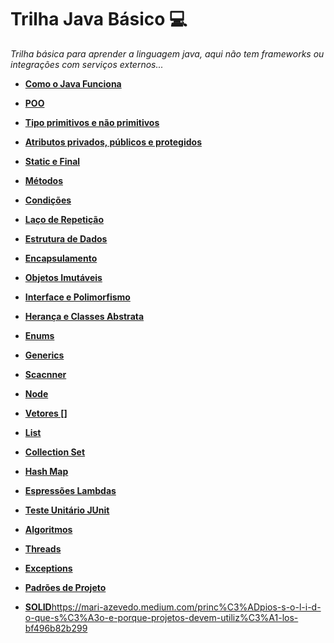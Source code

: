 # Trilha Java Básico 💻

_Trilha básica para aprender a linguagem java, aqui não tem frameworks ou integrações com serviços externos..._

 - [**Como o Java Funciona**](https://dev.to/antoniorws/agora-voce-vai-entender-como-o-java-funciona-23pj)

- [**POO**](https://dev.to/antoniorws/simples-poo-em-java-5366)

- [**Tipo primitivos e não primitivos**](https://dev.to/antoniorws/desvendando-o-misterio-dos-tipos-em-java-primitivos-vs-nao-primitivos-5f75)

- [**Atributos privados, públicos e protegidos**](https://dev.to/antoniorws/desvendando-os-segredos-dos-atributos-em-java-privados-publicos-e-protegidos-5d1p)

- [**Static e Final**](https://dev.to/antoniorws/os-superpoderes-de-static-e-a-inquebravel-fortaleza-final-4jci)

- [**Métodos**](https://dev.to/antoniorws/metodos-em-java-a-magia-por-tras-da-programacao-simplificada-292f)

- [**Condições**](https://www.devmedia.com.br/java-if-else-e-o-operador-ternario/38185)

- [**Laço de Repetição**](https://www.devmedia.com.br/forum/como-usar-o-for-em-java/565177)

- [**Estrutura de Dados**](https://www.alura.com.br/artigos/estrutura-dados-computacao-na-pratica-com-java)

- [**Encapsulamento**](https://dev.to/antoniorws/o-que-e-encapsulamento-em-java-2i6k)

- [**Objetos Imutáveis**](https://dev.to/antoniorws/objetos-imutaveis-1d5o)

- [**Interface e Polimorfismo**](https://dev.to/antoniorws/interfaces-e-polimorfismo-3ckm)

- [**Herança e Classes Abstrata**](https://dev.to/antoniorws/heranca-e-classes-abstratas-em-java-7l8)

- [**Enums**](https://dev.to/antoniorws/enum-fabrica-solitao-em-java-4dc1)

- [**Generics**](https://dev.to/antoniorws/desvendando-o-misterio-dos-generics-em-java-code-com-flexibilidade-magica-3hmb)

- [**Scacnner**](https://dev.to/antoniorws/scanner-em-java-24o1)

- [**Node**](https://dev.to/antoniorws/explorando-nodes-em-java-5e59)

- [**Vetores []**](https://dev.to/antoniorws/vetores-em-java-hgn)

- [**List**](https://dev.to/antoniorws/listas-em-java-uma-introducao-simples-e-pratica-2e79)

- [**Collection Set**](https://dev.to/antoniorws/lista-em-java-sem-valores-repetidos-4n42)

- [**Hash Map**](https://dev.to/antoniorws/vou-explicar-o-hashmap-em-java-de-forma-simples-pode-ser-2c9g)

- [**Espressões Lambdas**](https://dev.to/antoniorws/simplificando-expressoes-lambdas-em-java-4nla)

- [**Teste Unitário JUnit**](https://dev.to/antoniorws/dominando-o-poder-dos-testes-unitarios-em-java-com-junit-construa-codigo-solido-e-confiavel-41cm)

- [**Algoritmos**](https://github.com/TheAlgorithms/Java/tree/master/src/main/java/com/thealgorithms)

- [**Threads**](https://dev.to/antoniorws/explorando-o-multitarefa-com-threads-em-java-cozinhando-cafe-e-preparando-ovos-1ilm)

- [**Exceptions**](https://www.devmedia.com.br/trabalhando-com-excecoes-em-java/27601)

- [**Padrões de Projeto**](https://www.devmedia.com.br/entendendo-os-conceitos-dos-padroes-de-projetos-em-java/29083)

- [**SOLID**](https://mari-azevedo.medium.com/princ%C3%ADpios-s-o-l-i-d-o-que-s%C3%A3o-e-porque-projetos-devem-utiliz%C3%A1-los-bf496b82b299)https://mari-azevedo.medium.com/princ%C3%ADpios-s-o-l-i-d-o-que-s%C3%A3o-e-porque-projetos-devem-utiliz%C3%A1-los-bf496b82b299
